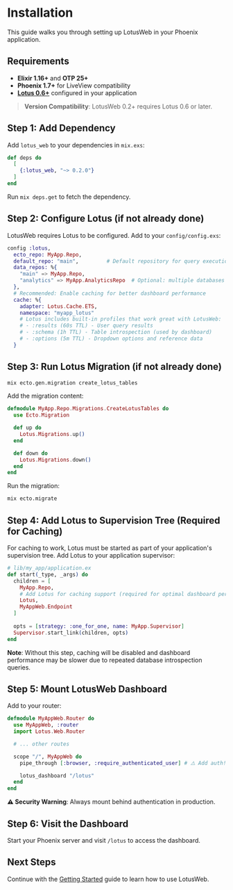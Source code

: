 # Installation

This guide walks you through setting up LotusWeb in your Phoenix application.

## Requirements

- **Elixir 1.16+** and **OTP 25+**
- **Phoenix 1.7+** for LiveView compatibility
- **[Lotus 0.6+](https://hex.pm/packages/lotus)** configured in your application

> **Version Compatibility**: LotusWeb 0.2+ requires Lotus 0.6 or later.

## Step 1: Add Dependency

Add `lotus_web` to your dependencies in `mix.exs`:

```elixir
def deps do
  [
    {:lotus_web, "~> 0.2.0"}
  ]
end
```

Run `mix deps.get` to fetch the dependency.

## Step 2: Configure Lotus (if not already done)

LotusWeb requires Lotus to be configured. Add to your `config/config.exs`:

```elixir
config :lotus,
  ecto_repo: MyApp.Repo,
  default_repo: "main",         # Default repository for query execution
  data_repos: %{
    "main" => MyApp.Repo,
    "analytics" => MyApp.AnalyticsRepo  # Optional: multiple databases
  },
  # Recommended: Enable caching for better dashboard performance
  cache: %{
    adapter: Lotus.Cache.ETS,
    namespace: "myapp_lotus"
    # Lotus includes built-in profiles that work great with LotusWeb:
    # - :results (60s TTL) - User query results  
    # - :schema (1h TTL) - Table introspection (used by dashboard)
    # - :options (5m TTL) - Dropdown options and reference data
  }
```

## Step 3: Run Lotus Migration (if not already done)

```bash
mix ecto.gen.migration create_lotus_tables
```

Add the migration content:

```elixir
defmodule MyApp.Repo.Migrations.CreateLotusTables do
  use Ecto.Migration

  def up do
    Lotus.Migrations.up()
  end

  def down do
    Lotus.Migrations.down()
  end
end
```

Run the migration:

```bash
mix ecto.migrate
```

## Step 4: Add Lotus to Supervision Tree (Required for Caching)

For caching to work, Lotus must be started as part of your application's supervision tree. Add Lotus to your application supervisor:

```elixir
# lib/my_app/application.ex
def start(_type, _args) do
  children = [
    MyApp.Repo,
    # Add Lotus for caching support (required for optimal dashboard performance)
    Lotus,
    MyAppWeb.Endpoint
  ]
  
  opts = [strategy: :one_for_one, name: MyApp.Supervisor]
  Supervisor.start_link(children, opts)
end
```

**Note**: Without this step, caching will be disabled and dashboard performance may be slower due to repeated database introspection queries.

## Step 5: Mount LotusWeb Dashboard

Add to your router:

```elixir
defmodule MyAppWeb.Router do
  use MyAppWeb, :router
  import Lotus.Web.Router

  # ... other routes

  scope "/", MyAppWeb do
    pipe_through [:browser, :require_authenticated_user] # ⚠️ Add auth!

    lotus_dashboard "/lotus"
  end
end
```

**⚠️ Security Warning**: Always mount behind authentication in production.

## Step 6: Visit the Dashboard

Start your Phoenix server and visit `/lotus` to access the dashboard.

## Next Steps

Continue with the [Getting Started](getting-started.md) guide to learn how to use LotusWeb.
